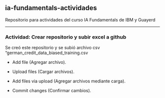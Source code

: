 ## ia-fundamentals-actividades
Repositorio para actividades del curso IA Fundamentals de IBM y Guayerd

---

### Actividad: Crear repositorio y subir excel a github

Se creó este repositorio y se subió archivo csv “german_credit_data_biased_training.csv

- Add file (Agregar archivo).

- Upload files (Cargar archivos).

- Add files via upload (Agregar archivos mediante carga).

- Commit changes (Confirmar cambios).


